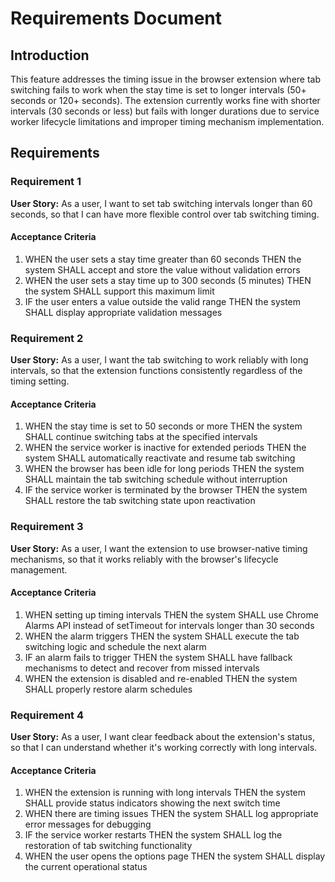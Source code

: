# Requirements Document

## Introduction

This feature addresses the timing issue in the browser extension where tab switching fails to work when the stay time is set to longer intervals (50+ seconds or 120+ seconds). The extension currently works fine with shorter intervals (30 seconds or less) but fails with longer durations due to service worker lifecycle limitations and improper timing mechanism implementation.

## Requirements

### Requirement 1

**User Story:** As a user, I want to set tab switching intervals longer than 60 seconds, so that I can have more flexible control over tab switching timing.

#### Acceptance Criteria

1. WHEN the user sets a stay time greater than 60 seconds THEN the system SHALL accept and store the value without validation errors
2. WHEN the user sets a stay time up to 300 seconds (5 minutes) THEN the system SHALL support this maximum limit
3. IF the user enters a value outside the valid range THEN the system SHALL display appropriate validation messages

### Requirement 2

**User Story:** As a user, I want the tab switching to work reliably with long intervals, so that the extension functions consistently regardless of the timing setting.

#### Acceptance Criteria

1. WHEN the stay time is set to 50 seconds or more THEN the system SHALL continue switching tabs at the specified intervals
2. WHEN the service worker is inactive for extended periods THEN the system SHALL automatically reactivate and resume tab switching
3. WHEN the browser has been idle for long periods THEN the system SHALL maintain the tab switching schedule without interruption
4. IF the service worker is terminated by the browser THEN the system SHALL restore the tab switching state upon reactivation

### Requirement 3

**User Story:** As a user, I want the extension to use browser-native timing mechanisms, so that it works reliably with the browser's lifecycle management.

#### Acceptance Criteria

1. WHEN setting up timing intervals THEN the system SHALL use Chrome Alarms API instead of setTimeout for intervals longer than 30 seconds
2. WHEN the alarm triggers THEN the system SHALL execute the tab switching logic and schedule the next alarm
3. IF an alarm fails to trigger THEN the system SHALL have fallback mechanisms to detect and recover from missed intervals
4. WHEN the extension is disabled and re-enabled THEN the system SHALL properly restore alarm schedules

### Requirement 4

**User Story:** As a user, I want clear feedback about the extension's status, so that I can understand whether it's working correctly with long intervals.

#### Acceptance Criteria

1. WHEN the extension is running with long intervals THEN the system SHALL provide status indicators showing the next switch time
2. WHEN there are timing issues THEN the system SHALL log appropriate error messages for debugging
3. IF the service worker restarts THEN the system SHALL log the restoration of tab switching functionality
4. WHEN the user opens the options page THEN the system SHALL display the current operational status